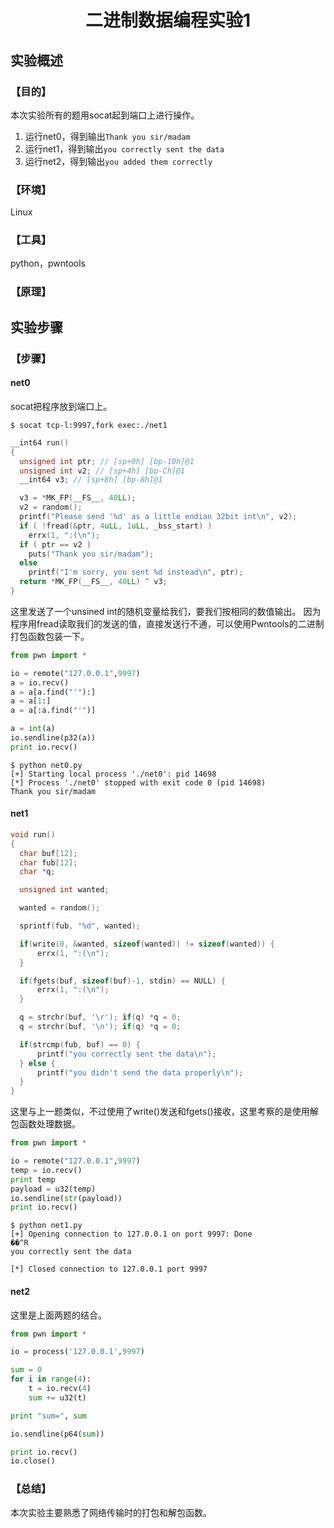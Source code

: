 # <center>二进制数据编程实验1</center>

## 实验概述

### 【目的】
本次实验所有的题用socat起到端口上进行操作。
1. 运行net0，得到输出`Thank you sir/madam`
2. 运行net1，得到输出`you correctly sent the data`
3. 运行net2，得到输出`you added them correctly`
### 【环境】
Linux
### 【工具】
python，pwntools
### 【原理】

## 实验步骤

### 【步骤】
#### net0
socat把程序放到端口上。
```
$ socat tcp-l:9997,fork exec:./net1
```
```c
__int64 run()
{
  unsigned int ptr; // [sp+0h] [bp-10h]@1
  unsigned int v2; // [sp+4h] [bp-Ch]@1
  __int64 v3; // [sp+8h] [bp-8h]@1

  v3 = *MK_FP(__FS__, 40LL);
  v2 = random();
  printf("Please send '%d' as a little endian 32bit int\n", v2);
  if ( !fread(&ptr, 4uLL, 1uLL, _bss_start) )
    errx(1, ":(\n");
  if ( ptr == v2 )
    puts("Thank you sir/madam");
  else
    printf("I'm sorry, you sent %d instead\n", ptr);
  return *MK_FP(__FS__, 40LL) ^ v3;
}
```
这里发送了一个unsined int的随机变量给我们，要我们按相同的数值输出。
因为程序用fread读取我们的发送的值，直接发送行不通，可以使用Pwntools的二进制打包函数包装一下。
```python
from pwn import *

io = remote("127.0.0.1",9997)
a = io.recv()
a = a[a.find("'"):]
a = a[1:]
a = a[:a.find("'")]

a = int(a)
io.sendline(p32(a))
print io.recv()
```
```
$ python net0.py
[+] Starting local process './net0': pid 14698
[*] Process './net0' stopped with exit code 0 (pid 14698)
Thank you sir/madam

```
#### net1
```c
void run()
{
  char buf[12];
  char fub[12];
  char *q;

  unsigned int wanted;

  wanted = random();

  sprintf(fub, "%d", wanted);

  if(write(0, &wanted, sizeof(wanted)) != sizeof(wanted)) {
      errx(1, ":(\n");
  }

  if(fgets(buf, sizeof(buf)-1, stdin) == NULL) {
      errx(1, ":(\n");
  }

  q = strchr(buf, '\r'); if(q) *q = 0;
  q = strchr(buf, '\n'); if(q) *q = 0;

  if(strcmp(fub, buf) == 0) {
      printf("you correctly sent the data\n");
  } else {
      printf("you didn't send the data properly\n");
  }
}

```
这里与上一题类似，不过使用了write()发送和fgets()接收，这里考察的是使用解包函数处理数据。

```python
from pwn import *

io = remote("127.0.0.1",9997)
temp = io.recv()
print temp
payload = u32(temp)
io.sendline(str(payload))
print io.recv()


```
```
$ python net1.py
[+] Opening connection to 127.0.0.1 on port 9997: Done
��^R
you correctly sent the data

[*] Closed connection to 127.0.0.1 port 9997

```

#### net2
这里是上面两题的结合。
```python
from pwn import *

io = process('127.0.0.1',9997)

sum = 0
for i in range(4):
    t = io.recv(4)
    sum += u32(t)

print "sum=", sum

io.sendline(p64(sum))

print io.recv()
io.close()
```



### 【总结】

本次实验主要熟悉了网络传输时的打包和解包函数。
